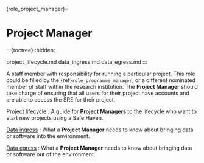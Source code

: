 (role_project_manager)=

# Project Manager

:::{toctree}
:hidden:

project_lifecycle.md
data_ingress.md
data_egress.md
:::

A staff member with responsibility for running a particular project.
This role could be filled by the {ref}`role_programme_manager`, or a different nominated member of staff within the research institution.
The **Project Manager** should take charge of ensuring that all users for their project have accounts and are able to access the SRE for their project.

[Project lifecycle](project_lifecycle.md)
: A guide for **Project Managers** to the lifecycle who want to start new projects using a Safe Haven.

[Data ingress](data_ingress.md)
: What a **Project Manager** needs to know about bringing data or software into the environment.

[Data egress](data_egress.md)
: What a **Project Manager** needs to know about bringing data or software out of the environment.
